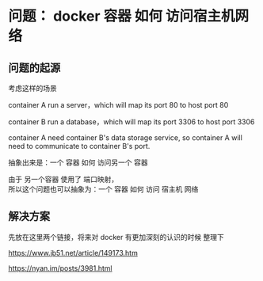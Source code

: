 # 问题： docker 容器 如何 访问宿主机网络

## 问题的起源
考虑这样的场景

container A run a server，which will map its port 80 to host port 80

container B run a database，which will map its port 3306 to host port 3306

container A need container B's data storage service, so container A will need to communicate to container B's port.

抽象出来是：一个 容器 如何 访问另一个 容器

由于 另一个容器 使用了 端口映射，  
所以这个问题也可以抽象为：一个 容器 如何 访问 宿主机 网络

## 解决方案
先放在这里两个链接，将来对 docker 有更加深刻的认识的时候 整理下

https://www.jb51.net/article/149173.htm

https://nyan.im/posts/3981.html




